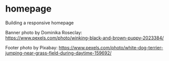 # homepage

Building a responsive homepage

Banner photo by Dominika Roseclay: https://www.pexels.com/photo/winking-black-and-brown-puppy-2023384/

Footer photo by Pixabay: https://www.pexels.com/photo/white-dog-terrier-jumping-near-grass-field-during-daytime-159692/
